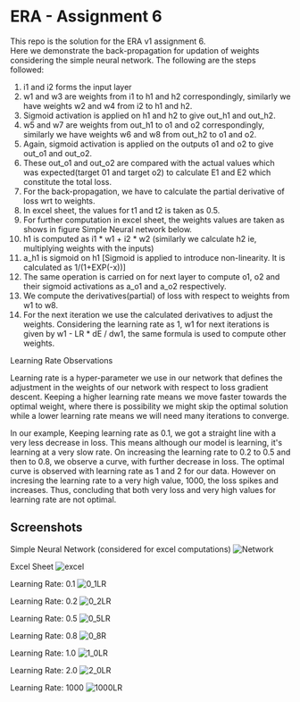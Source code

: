 
# ERA - Assignment 6

This repo is the solution for the ERA v1 assignment 6.   
Here we demonstrate the back-propagation for updation of weights considering the simple neural network. The following are the steps followed:
1) i1 and i2 forms the input layer 
2) w1 and w3 are weights from i1 to h1 and h2 correspondingly, similarly we have weights w2 and w4 from i2 to h1 and h2.
3) Sigmoid activation is applied on h1 and h2 to give out_h1 and out_h2.
4) w5 and w7 are weights from out_h1 to o1 and o2 correspondingly, similarly we have weights w6 and w8 from out_h2 to o1 and o2.
5) Again, sigmoid activation is applied on the outputs o1 and o2 to give out_o1 and out_o2.
6) These out_o1 and out_o2 are compared with the actual values which was expected(target 01 and target o2) to calculate E1 and E2 which constitute the total loss.
7) For the back-propagation, we have to calculate the partial derivative of loss wrt to weights. 
8) In excel sheet, the values for t1 and t2 is taken as 0.5.
9) For further computation in excel sheet, the weights values are taken as shows in figure Simple Neural network below.
10) h1 is computed as i1 * w1 + i2 * w2 (similarly we calculate h2 ie, multiplying weights with the inputs)
11) a_h1 is sigmoid on h1 [Sigmoid is applied to introduce non-linearity. It is calculated as 1/(1+EXP(-x))]
12) The same operation is carried on for next layer to compute o1, o2 and their sigmoid activations as a_o1 and a_o2 respectively.
13) We compute the derivatives(partial) of loss with respect to weights from w1 to w8.
14) For the next iteration we use the calculated derivatives to adjust the weights. Considering the learning rate as 1,
w1 for next iterations is given by w1 - LR * dE / dw1, the same formula is used to compute other weights.

Learning Rate Observations

Learning rate is a hyper-parameter we use in our network that defines the adjustment in the weights of our network with respect to loss gradient descent. Keeping a higher learning rate means we move faster towards the optimal weight, where there is possibility we might skip the optimal solution while a lower learning rate means we will need many iterations to converge.        


In our example, Keeping learning rate as 0.1, we got a straight line with a very less decrease in loss. This means although our model is learning, it's learning at a very slow rate. On increasing the learning rate to 0.2 to 0.5 and then to 0.8, we observe a curve, with further decrease in loss. The optimal curve is observed with learning rate as 1 and 2 for our data. However on incresing the learning rate to a very high value, 1000, the loss spikes and increases. Thus, concluding that both very loss and very high values for learning rate are not optimal.



 


## Screenshots

Simple Neural Network (considered for excel computations)
![Network](imgs/Network.PNG)


Excel Sheet
![excel](imgs/excelsheet.PNG)



Learning Rate: 0.1
![0_1LR ](imgs/0_1LR.PNG)

Learning Rate: 0.2
![0_2LR ](imgs/0_2LR.PNG)

Learning Rate: 0.5
![0_5LR ](imgs/0_5LR.PNG)

Learning Rate: 0.8
![0_8R ](imgs/0_8LR.PNG)

Learning Rate: 1.0
![1_0LR ](imgs/1LR.PNG)

Learning Rate: 2.0
![2_0LR ](imgs/2LR.PNG)

Learning Rate: 1000
![1000LR](imgs/1000LR.PNG)
